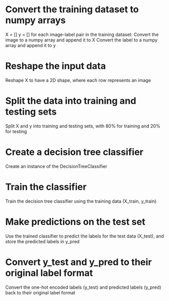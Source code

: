 # Convert the training dataset to numpy arrays

X = []
y = []
for each image-label pair in the training dataset:
Convert the image to a numpy array and append it to X
Convert the label to a numpy array and append it to y

# Reshape the input data

Reshape X to have a 2D shape, where each row represents an image

# Split the data into training and testing sets

Split X and y into training and testing sets, with 80% for training and 20% for testing

# Create a decision tree classifier

Create an instance of the DecisionTreeClassifier

# Train the classifier

Train the decision tree classifier using the training data (X_train, y_train)

# Make predictions on the test set

Use the trained classifier to predict the labels for the test data (X_test), and store the predicted labels in y_pred

# Convert y_test and y_pred to their original label format

Convert the one-hot encoded labels (y_test) and predicted labels (y_pred) back to their original label format
